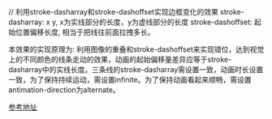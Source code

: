 // 利用stroke-dasharray和stroke-dashoffset实现边框变化的效果
stroke-dasharray: x y, x为实线部分的长度，y为虚线部分的长度
stroke-dashoffset: 起始位置偏移长度, 相当于把线往前面拉拽多长。

本效果的实现原理为: 利用图像的重叠和stroke-dashoffset来实现错位，达到视觉上的不同颜色的线条走动的效果，动画的起始偏移量差异应等于stroke-dasharray中的实线长度。三条线的stroke-dasharray需设置一致，动画时长设置一致，为了保持持续运动，需设置infinite。为了保持动画看起来顺畅，需设置antimation-direction为alternate。

[参考地址](https://www.w3cplus.com/svg/svg-animation.html)